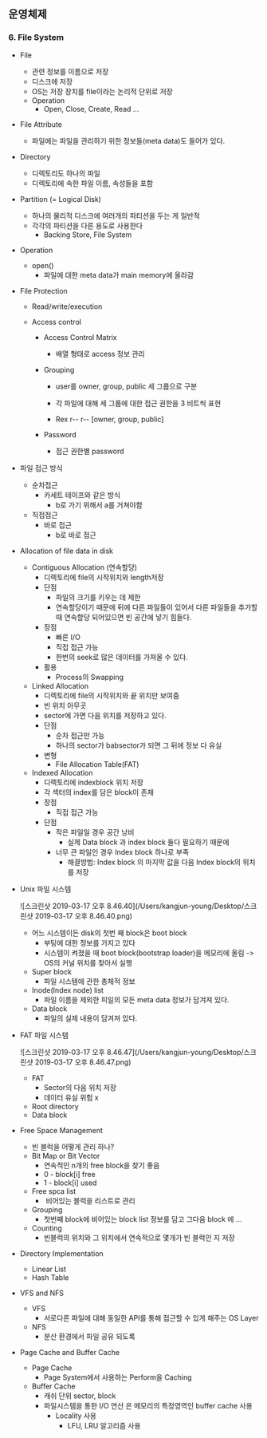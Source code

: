 ## 운영체제

### 6. File System

- File

  - 관련 정보를 이름으로 저장
  - 디스크에 저장
  - OS는 저장 장치를 file이라는 논리적 단위로 저장
  - Operation
    - Open, Close, Create, Read ...

- File Attribute

  - 파일에는 파일을 관리하기 위한 정보들(meta data)도 들어가 있다.

- Directory

  - 디렉토리도 하나의 파일
  - 디렉토리에 속한 파일 이름, 속성들을 포함

- Partition (= Logical Disk)

  - 하나의 물리적 디스크에 여러개의 파티션을 두는 게 일반적
  - 각각의 파티션을 다른 용도로 사용한다
    - Backing Store, File System

- Operation

  - open()	
    - 파일에 대한 meta data가 main memory에 올라감

- File Protection

  - Read/write/execution

  - Access control

    - Access Control Matrix

      - 배열 형태로 access 정보 관리

    - Grouping

      - user를 owner, group, public 세 그룹으로 구분

      - 각 파일에 대해 세 그룹에 대한 접근 권한을 3 비트씩 표현
      - Rex r-- r-- [owner, group, public]

    - Password

      - 접근 권한별 password

- 파일 접근 방식

  - 순차접근
    - 카세트 테이프와 같은 방식
      - b로 가기 위해서 a를 거쳐야함
  - 직접접근
    - 바로 접근
      - b로 바로 접근

- Allocation of file data in disk

  - Contiguous Allocation (연속할당)
    - 디렉토리에 file의 시작위치와 length저장
    - 단점
      - 파일의 크기를 키우는 데 제한
       - 연속할당이기 때문에 뒤에 다른 파일들이 있어서 다른 파일들을 추가할 때 연속할당 되어있으면  빈 공간에 넣기 힘들다.
    - 장점 
      - 빠른 I/O
      - 직접 접근 가능
      - 한번의 seek로 많은 데이터를 가져올 수 있다.
    - 활용
      - Process의 Swapping
  - Linked Allocation
    - 디렉토리에 file의 시작위치와 끝 위치만 보여줌
    - 빈 위치 아무곳
    - sector에 가면 다음 위치를 저장하고 있다.
    - 단점
      - 순차 접근만 가능
      - 하나의 sector가 babsector가 되면 그 뒤에 정보 다 유실
    - 변형
      - File Allocation Table(FAT)
  - Indexed Allocation
    - 디렉토리에 indexblock 위치 저장
    - 각 섹터의 index를 담은 block이 존재
    - 장점
      - 직접 접근 가능
    - 단점
      - 작은 파일일 경우 공간 낭비
        - 실제 Data block 과 index block 둘다 필요하기 때문에
      - 너무 큰 파일인 경우 Index block 하나로 부족
        - 해결방법: Index block 의 마지막 값을 다음 Index block의 위치를 저장

- Unix 파일 시스템

  ![스크린샷 2019-03-17 오후 8.46.40](/Users/kangjun-young/Desktop/스크린샷 2019-03-17 오후 8.46.40.png)

  - 어느 시스템이든 disk의 첫번 째 block은 boot block
    - 부팅에 대한 정보를 가지고 있다
    - 시스템이 켜졌을 때 boot block(bootstrap loader)을 메모리에 올림 -> OS의 커널 위치를 찾아서 실행
  - Super block
    - 파일 시스템에 관한 총체적 정보
  - Inode(Index node) list
    - 파일 이름을 제외한 피일의 모든 meta data 정보가 담겨져 있다.
  - Data block
    - 파일의 실제 내용이 담겨져 있다.

- FAT 파일 시스템

  ![스크린샷 2019-03-17 오후 8.46.47](/Users/kangjun-young/Desktop/스크린샷 2019-03-17 오후 8.46.47.png)

  - FAT
    -  Sector의 다음 위치 저장
      - 데이터 유실 위험 x
  - Root directory
  - Data block

- Free Space Management

  - 빈 블럭을 어떻게 관리 하나?
  - Bit Map or Bit Vector
    - 연속적인 n개의 free block을 찾기 좋음
    - 0 - block[i] free
    - 1 - block[i] used
  - Free spca list
    -  비어있는 블럭을 리스트로 관리
  - Grouping
    - 첫번째 block에 비어있는 block list 정보를 담고 그다음 block 에 ...
  - Counting
    - 빈블럭의 위치와 그 위치에서 연속적으로 몇개가 빈 블럭인 지 저장

- Directory Implementation

  - Linear List
  - Hash Table

- VFS and NFS

  - VFS
    -  서로다른 파일에 대해 동일한 API를 통해 접근할 수 있게 해주는 OS Layer
  - NFS
    - 분산 환경에서 파일 공유 되도록

- Page Cache and Buffer Cache

  - Page Cache
    - Page System에서 사용하는 Perform을 Caching
  - Buffer Cache
    - 캐쉬 단위 sector, block
    - 파일시스템을 통한 I/O 연산 은 메모리의 특정영역인 buffer cache 사용
      - Locality 사용
        - LFU, LRU 알고리즘 사용
